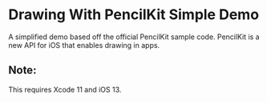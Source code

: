 # Drawing With PencilKit Simple Demo
A simplified demo based off the official PencilKit sample code. PencilKit is a new API for iOS that enables drawing in apps.
## Note:
This requires Xcode 11 and iOS 13.
